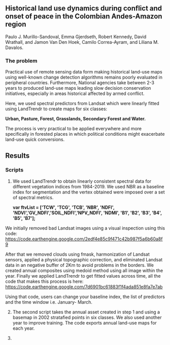 ## **Historical land use dynamics during conflict and onset of peace in the Colombian Andes-Amazon region**

Paulo J. Murillo-Sandoval, Emma Gjerdseth, Robert Kennedy, David Wrathall, and Jamon Van Den Hoek, Camilo Correa-Ayram, and Liliana M. Davalos.



### The problem

Practical use of remote sensing data form making historical land-use maps using well-known change detection algorithms remains poorly evaluated in peripheral countries. Furthermore, National agencies take between 2-3 years to produced land-use maps leading slow decision conservation initiatives, especially in areas historical affected by armed conflict. 

Here, we used spectral predictors from Landsat which were linearly fitted using LandTrendr to create maps for six classes:

**Urban, Pasture, Forest, Grasslands, Secondary Forest and Water.**

The process is very practical to be applied everywhere and more specifically in forested places in which political conditions might exacerbate land-use quick conversions.



## Results









### Scripts

1. We used LandTrendr to obtain linearly consistent spectral data for different vegetation indices from 1984-2019. We used NBR as a baseline index for segmentation and the vertex obtained were imposed over a set of spectral metrics. 

   **var ftvList = ['TCW', 'TCG', 'TCB', 'NBR', 'NDFI', 'NDVI','GV_NDFI','SOIL_NDFI','NPV_NDFI', 'NDMI', 'B1', 'B2', 'B3', 'B4', 'B5', 'B7'];**

 We initially removed bad Landsat images using a visual inspection using this code: https://code.earthengine.google.com/2edf4e85c9f471c42b987f5a6b60a8f9



After that we removed clouds using fmask, harmonization of Landsat sensors, applied a physical topographic correction, and eliminated Landsat data in an negative buffer of 2Km to avoid problems in the borders. We created annual composites using medoid method using all image within the year. Finally we applied LandTrendr to get fitted values across time, all the code that makes this process is here: https://code.earthengine.google.com/7d6901bc61883f1f4ada851e8fa7e7ab



Using that code, users can change your baseline index, the list of predictors and the time window i.e. January- March.  



2. The second script takes the annual asset created in step 1 and using a basemap in 2002 stratafied points in six classes. We also used another year to improve training. The code exports annual land-use maps for each year.

   

   

3. 

